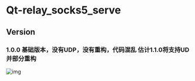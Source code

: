 # Qt-relay_socks5_serve
## Version
### 1.0.0  基础版本，没有UDP，没有重构，代码混乱  估计1.1.0将支持UD并部分重构
![img](https://github.com/ChunSource/Qt-relay_socks5_server/blob/master/2.png)

